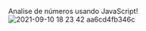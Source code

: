 Analise de números usando JavaScript!
![2021-09-10 18 23 42  aa6cd4fb346c](https://user-images.githubusercontent.com/90196282/132919188-350c0e4a-d130-4283-aeea-2a4e64aaaef3.png)
